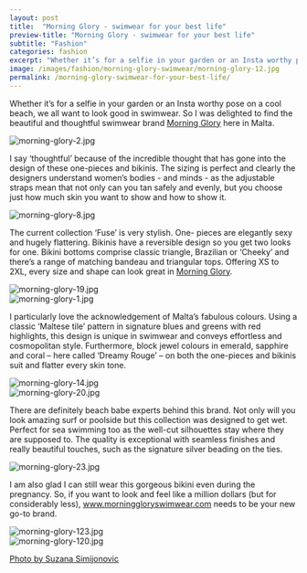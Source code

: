 ```yaml
---
layout: post
title:  "Morning Glory - swimwear for your best life"
preview-title: "Morning Glory - swimwear for your best life"
subtitle: "Fashion"
categories: fashion
excerpt: "Whether it’s for a selfie in your garden or an Insta worthy pose on a cool beach, we all want to look good in swimwear." 
image: /images/fashion/morning-glory-swimwear/morning-glory-12.jpg
permalink: /morning-glory-swimwear-for-your-best-life/
---
```

Whether it’s for a selfie in your garden or an Insta worthy pose on a cool beach, we all want to look good in swimwear. So I was delighted to find the beautiful and thoughtful swimwear brand <a href="https://www.morninggloryswimwear.com/" target="_blank">Morning Glory</a> here in Malta.

<img src="{{ '/images/fashion/morning-glory-swimwear/morning-glory-2.jpg' | prepend: SourceUrl }}" alt="morning-glory-2.jpg">

I say ‘thoughtful’ because of the incredible thought that has gone into the design of these one-pieces and bikinis. The sizing is perfect and clearly the designers understand women’s bodies - and minds - as the adjustable straps mean that not only can you tan safely and evenly, but you choose just how much skin you want to show and how to show it.

<div class="row no-gutters">
    <div class="col-md-6 col-sm-12">
        <div class="post-left-image" style="background: url(../images/fashion/morning-glory-swimwear/morning-glory-4.jpg) no-repeat; background-size: cover; margin-right: 0.5rem; max-height: 630px !important"></div>
    </div>
    <div class="col-md-6 col-sm-12">
        <div class="post-right-image" style="background: url(../images/fashion/morning-glory-swimwear/morning-glory-11.jpg) no-repeat; background-size: cover; margin-left: 0.5rem; max-height: 630px !important"></div>
    </div>
</div>

<img src="{{ '/images/fashion/morning-glory-swimwear/morning-glory-8.jpg' | prepend: SourceUrl }}" alt="morning-glory-8.jpg">

<div class="row no-gutters">
    <div class="col-md-6 col-sm-12">
        <div class="post-left-image" style="background: url(../images/fashion/morning-glory-swimwear/morning-glory-9.jpg) no-repeat; background-size: cover; margin-right: 0.5rem; max-height: 630px !important"></div>
    </div>
    <div class="col-md-6 col-sm-12">
        <div class="post-right-image" style="background: url(../images/fashion/morning-glory-swimwear/morning-glory-5.jpg) no-repeat; background-size: cover; margin-left: 0.5rem; max-height: 630px !important"></div>
    </div>
</div>

The current collection ‘Fuse’ is very stylish. One- pieces are elegantly sexy and hugely flattering. Bikinis have a reversible design so you get two looks for one. Bikini bottoms comprise classic triangle, Brazilian or ‘Cheeky’ and there’s a range of matching bandeau and triangular tops. Offering XS to 2XL, every size and shape can look great in <a href="https://www.morninggloryswimwear.com/" target="_blank">Morning Glory</a>.

<img src="{{ '/images/fashion/morning-glory-swimwear/morning-glory-19.jpg' | prepend: SourceUrl }}" alt="morning-glory-19.jpg">

<div class="row no-gutters">
    <div class="col-md-6 col-sm-12">
        <div class="post-left-image" style="background: url(../images/fashion/morning-glory-swimwear/morning-glory-12.jpg) no-repeat; background-size: cover; margin-right: 0.5rem; max-height: 630px !important"></div>
    </div>
    <div class="col-md-6 col-sm-12">
        <div class="post-right-image" style="background: url(../images/fashion/morning-glory-swimwear/morning-glory-16.jpg) no-repeat; background-size: cover; margin-left: 0.5rem; max-height: 630px !important"></div>
    </div>
</div>

<img src="{{ '/images/fashion/morning-glory-swimwear/morning-glory-1.jpg' | prepend: SourceUrl }}" alt="morning-glory-1.jpg">

I particularly love the acknowledgement of Malta’s fabulous colours. Using a classic ‘Maltese tile’ pattern in signature blues and greens with red highlights, this design is unique in swimwear and conveys effortless and cosmopolitan style. Furthermore, block jewel colours in emerald, sapphire and coral – here called ‘Dreamy Rouge’ – on both the one-pieces and bikinis suit and flatter every skin tone.

<div class="row no-gutters">
    <div class="col-md-6 col-sm-12">
        <div class="post-left-image" style="background: url(../images/fashion/morning-glory-swimwear/morning-glory-10.jpg) no-repeat; background-size: cover; margin-right: 0.5rem; max-height: 630px !important"></div>
    </div>
    <div class="col-md-6 col-sm-12">
        <div class="post-right-image" style="background: url(../images/fashion/morning-glory-swimwear/morning-glory-3.jpg) no-repeat; background-size: cover; margin-left: 0.5rem; max-height: 630px !important"></div>
    </div>
</div>

<img src="{{ '/images/fashion/morning-glory-swimwear/morning-glory-14.jpg' | prepend: SourceUrl }}" alt="morning-glory-14.jpg">

<div class="row no-gutters">
    <div class="col-md-6 col-sm-12">
        <div class="post-left-image" style="background: url(../images/fashion/morning-glory-swimwear/morning-glory-13.jpg) no-repeat; background-size: cover; margin-right: 0.5rem; max-height: 630px !important"></div>
    </div>
    <div class="col-md-6 col-sm-12">
        <div class="post-right-image" style="background: url(../images/fashion/morning-glory-swimwear/morning-glory-17.jpg) no-repeat; background-size: cover; margin-left: 0.5rem; max-height: 630px !important"></div>
    </div>
</div>

<img src="{{ '/images/fashion/morning-glory-swimwear/morning-glory-20.jpg' | prepend: SourceUrl }}" alt="morning-glory-20.jpg">

There are definitely beach babe experts behind this brand. Not only will you look amazing surf or poolside but this collection was designed to get wet. Perfect for sea swimming too as the well-cut silhouettes stay where they are supposed to. The quality is exceptional with seamless finishes and really beautiful touches, such as the signature silver beading on the ties.

<img src="{{ '/images/fashion/morning-glory-swimwear/morning-glory-23.jpg' | prepend: SourceUrl }}" alt="morning-glory-23.jpg">

I am also glad I can still wear this gorgeous bikini even during the pregnancy.
So, if you want to look and feel like a million dollars (but for considerably less), <a href="https://www.morninggloryswimwear.com/" target="_blank">www.morninggloryswimwear.com</a> needs to be your new go-to brand.

<img src="{{ '/images/fashion/morning-glory-swimwear/morning-glory-123.jpg' | prepend: SourceUrl }}" alt="morning-glory-123.jpg">

<div class="row no-gutters">
    <div class="col-md-6 col-sm-12">
        <div class="post-left-image" style="background: url(../images/fashion/morning-glory-swimwear/morning-glory-122.jpg) no-repeat; background-size: cover; margin-right: 0.5rem; max-height: 630px !important"></div>
    </div>
    <div class="col-md-6 col-sm-12">
        <div class="post-right-image" style="background: url(../images/fashion/morning-glory-swimwear/morning-glory-121.jpg) no-repeat; background-size: cover; margin-left: 0.5rem; max-height: 630px !important"></div>
    </div>
</div>

<img src="{{ '/images/fashion/morning-glory-swimwear/morning-glory-120.jpg' | prepend: SourceUrl }}" alt="morning-glory-120.jpg">

<a href="https://www.instagram.com/simisu__/" target="_blank">Photo by Suzana Simijonovic</a>